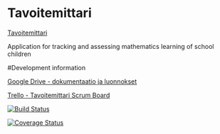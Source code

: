 # Tavoitemittari
[Tavoitemittari](http://tavoitemittari.herokuapp.com/login)

Application for tracking and assessing mathematics learning of school children

#Development information

[Google Drive - dokumentaatio ja luonnokset](https://drive.google.com/folderview?id=0Bx5J5FlNtXT7fkFiaU5LUlQyMzVnT3RCekU2OGZWNFRkNE1tLW51c2VCUmtnZmhjS2Nka0k&usp=sharing_eid&invite=CKftxeIE)

[Trello - Tavoitemittari Scrum Board](https://trello.com/b/frSvLOGr/tavoitemittari-scrum-board)

[![Build Status](https://travis-ci.org/TeamTavoitemittari/Tavoitemittari.svg?branch=master)](https://travis-ci.org/TeamTavoitemittari/Tavoitemittari)

[![Coverage Status](https://coveralls.io/repos/TeamTavoitemittari/Tavoitemittari/badge.svg)](https://coveralls.io/r/TeamTavoitemittari/Tavoitemittari)